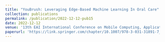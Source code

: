 ```yaml
---
title: "YouBrush: Leveraging Edge-Based Machine Learning In Oral Care"
collection: publications
permalink: /publication/2022-12-12-pub15
date: 2022-12-12
venue: '13th EAI International Conference on Mobile Computing, Applications and Services'
paperurl: 'https://link.springer.com/chapter/10.1007/978-3-031-31891-7_4'
---
```

